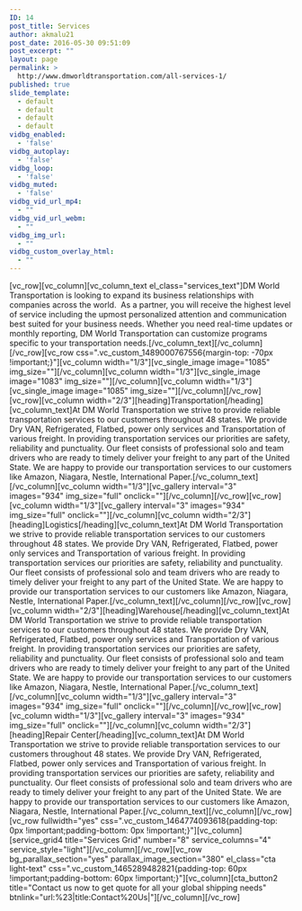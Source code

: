 ```yaml
---
ID: 14
post_title: Services
author: akmalu21
post_date: 2016-05-30 09:51:09
post_excerpt: ""
layout: page
permalink: >
  http://www.dmworldtransportation.com/all-services-1/
published: true
slide_template:
  - default
  - default
  - default
  - default
vidbg_enabled:
  - 'false'
vidbg_autoplay:
  - 'false'
vidbg_loop:
  - 'false'
vidbg_muted:
  - 'false'
vidbg_vid_url_mp4:
  - ""
vidbg_vid_url_webm:
  - ""
vidbg_img_url:
  - ""
vidbg_custom_overlay_html:
  - ""
---
```

[vc_row][vc_column][vc_column_text el_class="services_text"]DM World Transportation is looking to expand its business relationships with companies across the world.  As a partner, you will receive the highest level of service including the upmost personalized attention and communication best suited for your business needs. Whether you need real-time updates or monthly reporting, DM World Transportation can customize programs specific to your transportation needs.[/vc_column_text][/vc_column][/vc_row][vc_row css=".vc_custom_1489000767556{margin-top: -70px !important;}"][vc_column width="1/3"][vc_single_image image="1085" img_size=""][/vc_column][vc_column width="1/3"][vc_single_image image="1083" img_size=""][/vc_column][vc_column width="1/3"][vc_single_image image="1085" img_size=""][/vc_column][/vc_row][vc_row][vc_column width="2/3"][heading]Transportation[/heading][vc_column_text]At DM World Transportation we strive to provide reliable transportation services to our customers throughout 48 states. We provide Dry VAN, Refrigerated, Flatbed, power only services and Transportation of various freight. In providing transportation services our priorities are safety, reliability and punctuality. Our fleet consists of professional solo and team drivers who are ready to timely deliver your freight to any part of the United State. We are happy to provide our transportation services to our customers like Amazon, Niagara, Nestle, International Paper.[/vc_column_text][/vc_column][vc_column width="1/3"][vc_gallery interval="3" images="934" img_size="full" onclick=""][/vc_column][/vc_row][vc_row][vc_column width="1/3"][vc_gallery interval="3" images="934" img_size="full" onclick=""][/vc_column][vc_column width="2/3"][heading]Logistics[/heading][vc_column_text]At DM World Transportation we strive to provide reliable transportation services to our customers throughout 48 states. We provide Dry VAN, Refrigerated, Flatbed, power only services and Transportation of various freight. In providing transportation services our priorities are safety, reliability and punctuality. Our fleet consists of professional solo and team drivers who are ready to timely deliver your freight to any part of the United State. We are happy to provide our transportation services to our customers like Amazon, Niagara, Nestle, International Paper.[/vc_column_text][/vc_column][/vc_row][vc_row][vc_column width="2/3"][heading]Warehouse[/heading][vc_column_text]At DM World Transportation we strive to provide reliable transportation services to our customers throughout 48 states. We provide Dry VAN, Refrigerated, Flatbed, power only services and Transportation of various freight. In providing transportation services our priorities are safety, reliability and punctuality. Our fleet consists of professional solo and team drivers who are ready to timely deliver your freight to any part of the United State. We are happy to provide our transportation services to our customers like Amazon, Niagara, Nestle, International Paper.[/vc_column_text][/vc_column][vc_column width="1/3"][vc_gallery interval="3" images="934" img_size="full" onclick=""][/vc_column][/vc_row][vc_row][vc_column width="1/3"][vc_gallery interval="3" images="934" img_size="full" onclick=""][/vc_column][vc_column width="2/3"][heading]Repair Center[/heading][vc_column_text]At DM World Transportation we strive to provide reliable transportation services to our customers throughout 48 states. We provide Dry VAN, Refrigerated, Flatbed, power only services and Transportation of various freight. In providing transportation services our priorities are safety, reliability and punctuality. Our fleet consists of professional solo and team drivers who are ready to timely deliver your freight to any part of the United State. We are happy to provide our transportation services to our customers like Amazon, Niagara, Nestle, International Paper.[/vc_column_text][/vc_column][/vc_row][vc_row fullwidth="yes" css=".vc_custom_1464774093618{padding-top: 0px !important;padding-bottom: 0px !important;}"][vc_column][service_grid4 title="Services Grid" number="8" service_columns="4" service_style="light"][/vc_column][/vc_row][vc_row bg_parallax_section="yes" parallax_image_section="380" el_class="cta light-text" css=".vc_custom_1465289482821{padding-top: 60px !important;padding-bottom: 60px !important;}"][vc_column][cta_button2 title="Contact us now to get quote for all your global shipping needs" btnlink="url:%23|title:Contact%20Us|"][/vc_column][/vc_row]